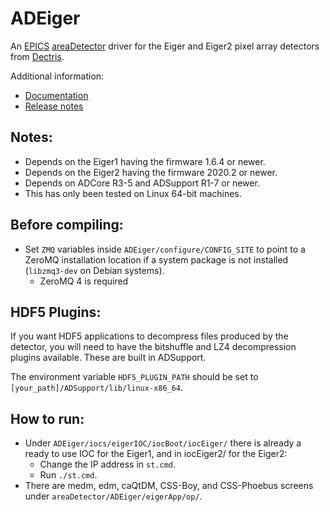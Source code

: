ADEiger
===========
An
[EPICS](http://www.aps.anl.gov/epics/)
[areaDetector](https://github.com/areaDetector/areaDetector/blob/master/README.md)
driver for the Eiger and Eiger2 pixel array detectors from
[Dectris](http://www.dectris.com).

Additional information:
* [Documentation](https://areadetector.github.io/master/ADEiger/eiger.html)
* [Release notes](RELEASE.md)

Notes:
------

* Depends on the Eiger1 having the firmware 1.6.4 or newer.
* Depends on the Eiger2 having the firmware 2020.2 or newer.
* Depends on ADCore R3-5 and ADSupport R1-7 or newer.
* This has only been tested on Linux 64-bit machines.

Before compiling:
-----------------

* Set `ZMQ` variables inside `ADEiger/configure/CONFIG_SITE` to point to a ZeroMQ installation location if a system package
  is not installed (`libzmq3-dev` on Debian systems).
  - ZeroMQ 4 is required

HDF5 Plugins:
-------------

If you want HDF5 applications to decompress files produced by the detector, you will need to have the bitshuffle and LZ4 decompression
plugins available.  These are built in ADSupport.

The environment variable `HDF5_PLUGIN_PATH` should be set to `[your_path]/ADSupport/lib/linux-x86_64`.

How to run:
-----------

* Under `ADEiger/iocs/eigerIOC/iocBoot/iocEiger/` there is already a ready to use IOC for the Eiger1, and in iocEiger2/ for the Eiger2:
  - Change the IP address in `st.cmd`.
  - Run `./st.cmd`.
* There are medm, edm, caQtDM, CSS-Boy, and CSS-Phoebus screens under `areaDetector/ADEiger/eigerApp/op/`.

